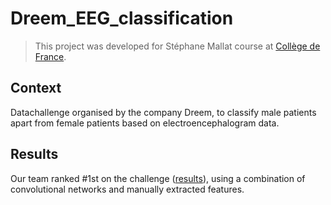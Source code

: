 # Dreem_EEG_classification

> This project was developed for Stéphane Mallat course at [Collège de France](https://www.college-de-france.fr/fr/chaire/stephane-mallat-sciences-des-donnees-chaire-statutaire).

## Context 

Datachallenge organised by the company Dreem, to classify male patients apart from female patients based on electroencephalogram data. 

## Results 

Our team ranked #1st on the challenge ([results](https://challengedata.ens.fr/challenges/27)), using a combination of convolutional networks and manually extracted features.  